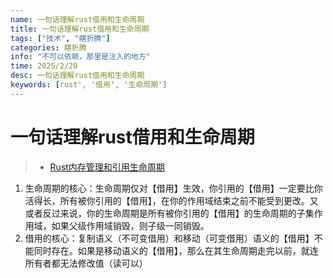 ```yaml
---
name: 一句话理解rust借用和生命周期
title: 一句话理解rust借用和生命周期
tags: ["技术", "瞎折腾"]
categories: 瞎折腾
info: "不可以依赖，那里是注入的地方"
time: 2025/2/20
desc: 一句话理解rust借用和生命周期
keywords: [rust', '借用', '生命周期']
---
```


# 一句话理解rust借用和生命周期

>
> - [Rust内存管理和引用生命周期](https://zhuanlan.zhihu.com/p/672485135)
>

1. 生命周期的核心：生命周期仅对【借用】生效，你引用的【借用】一定要比你活得长，所有被你引用的【借用】，在你的作用域结束之前不能受到更改。又或者反过来说，你的生命周期是所有被你引用的【借用】的生命周期的子集作用域，如果父级作用域销毁，则子级一同销毁。
2. 借用的核心：复制语义（不可变借用）和移动（可变借用）语义的【借用】不能同时存在。如果是移动语义的【借用】，那么在其生命周期走完以前，就连所有者都无法修改值（读可以）


